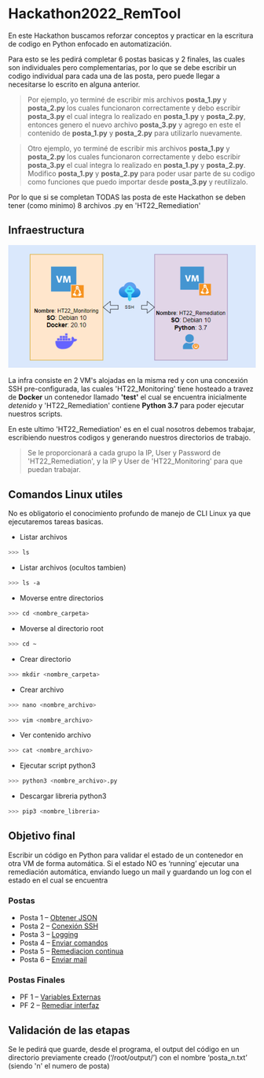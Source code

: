 # Hackathon2022_RemTool

En este Hackathon buscamos reforzar conceptos y practicar en la escritura de codigo en Python enfocado en automatización.

Para esto se les pedirá completar 6 postas basicas y 2 finales, las cuales son individuales pero complementarias, por lo que se debe escribir un codigo individual para cada una de las posta, pero puede llegar a necesitarse lo escrito en alguna anterior.

> Por ejemplo, yo terminé de escribir mis archivos **posta_1.py** y **posta_2.py** los cuales funcionaron correctamente y debo escribir **posta_3.py** el cual integra lo realizado en **posta_1.py** y **posta_2.py**, entonces genero el nuevo archivo **posta_3.py** y agrego en este el contenido de **posta_1.py** y **posta_2.py** para utilizarlo nuevamente.

> Otro ejemplo, yo terminé de escribir mis archivos **posta_1.py** y **posta_2.py** los cuales funcionaron correctamente y debo escribir **posta_3.py** el cual integra lo realizado en **posta_1.py** y **posta_2.py**. Modifico **posta_1.py** y **posta_2.py** para poder usar parte de su codigo como funciones que puedo importar desde **posta_3.py** y reutilizalo.

Por lo que si se completan TODAS las posta de este Hackathon se deben tener (como minimo) 8 archivos .py en 'HT22_Remediation'

## Infraestructura 

<p align="center">
  <img src="Postas/Infra.png" alt="Infraestructura Hackathon"/>
</p>

La infra consiste en 2 VM's alojadas en la misma red y con una concexión SSH pre-configurada, las cuales 'HT22_Monitoring' tiene hosteado a travez de **Docker** un contenedor llamado **'test'** el cual se encuentra inicialmente *detenido* y 'HT22_Remediation' contiene **Python 3.7** para poder ejecutar nuestros scripts.

En este ultimo 'HT22_Remediation' es en el cual nosotros debemos trabajar, escribiendo nuestros codigos y generando nuestros directorios de trabajo.

> Se le proporcionará a cada grupo la IP, User y Password de 'HT22_Remediation', y la IP y User de 'HT22_Monitoring' para que puedan trabajar.

## Comandos Linux utiles
No es obligatorio el conocimiento profundo de manejo de CLI Linux ya que ejecutaremos tareas basicas.

- Listar archivos
~~~bash
>>> ls
~~~
- Listar archivos (ocultos tambien)
~~~bash
>>> ls -a
~~~
- Moverse entre directorios
~~~bash
>>> cd <nombre_carpeta>
~~~
- Moverse al directorio root
~~~bash
>>> cd ~
~~~
- Crear directorio
~~~bash
>>> mkdir <nombre_carpeta>
~~~
- Crear archivo
~~~bash
>>> nano <nombre_archivo>
~~~
~~~bash
>>> vim <nombre_archivo>
~~~
- Ver contenido archivo
~~~bash
>>> cat <nombre_archivo>
~~~
- Ejecutar script python3
~~~bash
>>> python3 <nombre_archivo>.py
~~~
- Descargar libreria python3
~~~bash
>>> pip3 <nombre_libreria>
~~~

## Objetivo final
Escribir un código en Python para validar el estado de un contenedor en otra VM de forma automática. Si el estado NO es ‘running’ ejecutar una remediación automática, enviando luego un mail y guardando un log con el estado en el cual se encuentra

### Postas
- Posta 1 – [Obtener JSON](Postas/P1.md)
- Posta 2 – [Conexión SSH](Postas/P2.md)
- Posta 3 – [Logging](Postas/P3.md)
- Posta 4 – [Enviar comandos](Postas/P4.md)
- Posta 5 – [Remediacion continua](Postas/P5.md)
- Posta 6 – [Enviar mail](Postas/P6.md)

### Postas Finales
- PF 1 – [Variables Externas](Postas/PF1.md)
- PF 2 – [Remediar interfaz](Postas/PF2.md)

## Validación de las etapas
Se le pedirá que guarde, desde el programa, el output del código en un directorio previamente creado (‘/root/output/’) con el nombre ‘posta_n.txt’ (siendo 'n' el numero de posta)
